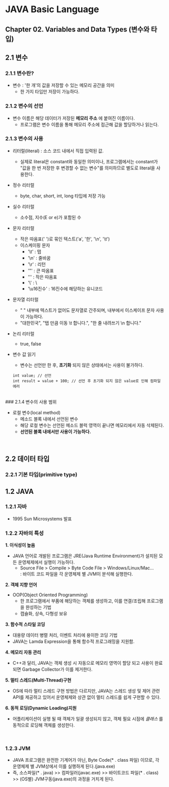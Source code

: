 # JAVA Basic Language
## Chapter 02. Variables and Data Types (변수와 타입)

## 2.1 변수
### 2.1.1 변수란?
* 변수 : '한 개'의 값을 저장할 수 있는 메모리 공간을 의미
  * 한 가지 타입만 저장이 가능하다.

### 2.1.2 변수의 선언
* 변수 이름은 해당 데이터가 저장된 **메모리 주소** 에 붙여진 이름이다.
  * 프로그램은 변수 이름을 통해 메모리 주소에 접근해 값을 할당하거나 읽는다.

### 2.1.3 변수의 사용
* 리터럴(literal) : 소스 코드 내에서 직접 입력된 값.
  * 실제로 literal은 constant와 동일한 의미이나, 프로그램에서는 constant가 "값을 한 번 저장한 후 변경할 수 없는 변수"를 의미하므로 별도로 literal을 사용한다.


* 정수 리터럴
  * byte, char, short, int, long 타입에 저장 가능


* 실수 리터럴
  * 소수점, 지수(E or e)가 포함된 수


* 문자 리터럴
  * 작은 따옴표(' ')로 묶인 텍스트('a', '한', '\n', '\t')
  * 이스케이핑 문자
    * '\t' : 탭
    * '\n' : 줄바꿈
    * '\r' : 리턴
    * '\"' : 큰 따옴표
    * '\'' : 작은 따옴표
    * '\\' : \
    * '\u16진수' : 16진수에 해당하는 유니코드


* 문자열 리터럴
  * " " 내부에 텍스트가 없어도 문자열로 간주되며, 내부에서 이스케이프 문자 사용이 가능하다.
  * "대한민국", "탭 만큼 이동 \t 합니다.", "한 줄 내려쓰기 \n 합니다."


* 논리 리터럴
  * true, false


* 변수 값 읽기
  * 변수는 선언만 한 후, **초기화** 되지 않은 상태에서는 사용이 불가하다.
  ```
  int value; // 선언
  int result = value + 100; // 선언 후 초기화 되지 않은 value로 인해 컴파일 에러
  ```
<br>
### 2.1.4 변수의 사용 범위

* 로컬 변수(local method)
  * 메소드 블록 내에서 선언된 변수
  * 해당 로컬 변수는 선언된 메소드 블럭 영역이 끝나면 메모리에서 자동 삭제된다.
  * **선언된 블록 내에서만 사용이 가능하다.**
<br>

## 2.2 데이터 타입
### 2.2.1 기본 타입(primitive type)



## 1.2 JAVA
### 1.2.1 자바
* 1995 Sun Microsystems 발표<br>

### 1.2.2 자바의 특성
**1. 이식성이 높음**
  * JAVA 언어로 개발된 프로그램은 JRE(Java Runtime Environment)가 설치된 모든 운영체제에서 실행이 가능하다.
    * Source File > Compile > Byte Code File > Windows/Linux/Mac...<br>
    : 바이트 코드 파일을 각 운영체제 별 JVM이 분석해 실행한다.

**2. 객체 지향 언어**
  * OOP(Object Oriented Programming)
    * 한 프로그램에서 부품에 해당하는 객체를 생성하고, 이를 연결/조립해 프로그램을 완성하는 기법
    * 캡슐화, 상속, 다형성 보유

**3. 함수적 스타일 코딩**
  * 대용량 데이터 병렬 처리, 이벤트 처리에 용이한 코딩 기법
  * JAVA는 Lamda Expression을 통해 함수적 프로그래밍을 지원함.

**4. 메모리 자동 관리**
  * C++과 달리, JAVA는 객체 생성 시 자동으로 메모리 영역이 할당 되고 사용이 완료되면 Garbage Collector가 이를 제거한다.

**5. 멀티 스레드(Multi-Thread)구현**
  * OS에 따라 멀티 스레드 구현 방법은 다르지만, JAVA는 스레드 생성 및 제어 관련 API를 제공하고 있어서 운영체제와 상관 없이 멀티 스레드를 쉽게 구현할 수 있다.

**6. 동적 로딩(Dynamic Loading)지원**
  * 어플리케이션이 실행 될 때 객체가 일괄 생성되지 않고, 객체 필요 시점에 *클래스* 를 동적으로 로딩해 객체를 생성한다.<br>
  <br>

### 1.2.3 JVM
  * JAVA 프로그램은 완전한 기계어가 아닌, Byte Code(* . class 파일) 이므로, 각 운영체제 별 JVM상에서 이를 실행하게 된다.(java.exe)
  * 즉, 소스파일(* . java) >> 컴파일러(javac.exe) >> 바이트코드 파일(* . class) >> (OS별) JVM구동(java.exe)의 과정을 거치게 된다.
